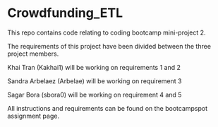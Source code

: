 # Crowdfunding_ETL

This repo contains code relating to coding bootcamp mini-project 2.

The requirements of this project have been divided between the three project members.

Khai Tran (Kakhai1) will be working on requirements 1 and 2

Sandra Arbelaez (Arbelae) will be working on requirement 3

Sagar Bora (sbora0) will be working on requirement 4 and 5

All instructions and requirements can be found on the bootcampspot assignment page.